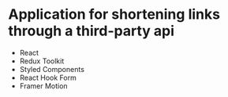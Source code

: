 # Application for shortening links through a third-party api
- React
- Redux Toolkit
- Styled Components 
- React Hook Form
- Framer Motion
